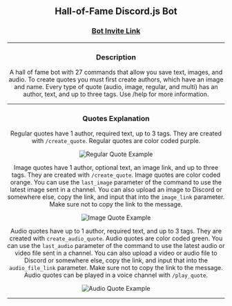<div align="center">
  
  ## Hall-of-Fame Discord.js Bot

  ### [Bot Invite Link](https://discord.com/api/oauth2/authorize?client_id=973042179033415690&permissions=423054793728&scope=bot%20applications.commands)
  <hr class="rounded">
  
  ### Description
  A hall of fame bot with 27 commands that allow you save text, images, and audio. To create quotes you must first create authors, which have an image and name. Every type of quote (audio, image, regular, and multi) has an author, text, and up to three tags. Use /help for more information.
  <hr class="rounded">
  
  ### Quotes Explanation
  Regular quotes have 1 author, required text, up to 3 tags. They are created with `/create_quote`. Regular quotes are color coded purple.
  
  ![Regular Quote Example](https://user-images.githubusercontent.com/102398620/208363430-727dcf64-d4b9-4886-a430-d488e2bd1fbc.png)
  
  Image quotes have 1 author, optional text, an image link, and up to three tags. They are created with `/create_quote`. Image quotes are color coded orange. You can use the `last_image` parameter of the command to use the latest image sent in a channel. You can also upload an image to Discord or somewhere else, copy the link, and input that into the `image_link` parameter. Make sure not to copy the link to the message.
  
  ![Image Quote Example](https://user-images.githubusercontent.com/102398620/208363753-374c95c3-8397-4202-ba4f-8b31bea5644c.png)

  Audio quotes have up to 1 author, required text, and up to 3 tags. They are created with `create_audio_quote`. Audio quotes are color coded green. You can use the `last_audio` parameter of the command to use the latest audio or video file sent in a channel. You can also upload a video or audio file to Discord or somewhere else, copy the link, and input that into the `audio_file_link` parameter. Make sure not to copy the link to the message. Audio quotes can be played in a voice channel with `/play_quote`.
  
  ![Audio Quote Example](https://user-images.githubusercontent.com/102398620/208363444-0423f9de-40cd-4fc2-a8c7-ab3c076c57a3.png)
  
  <hr class="rounded">
</div>
